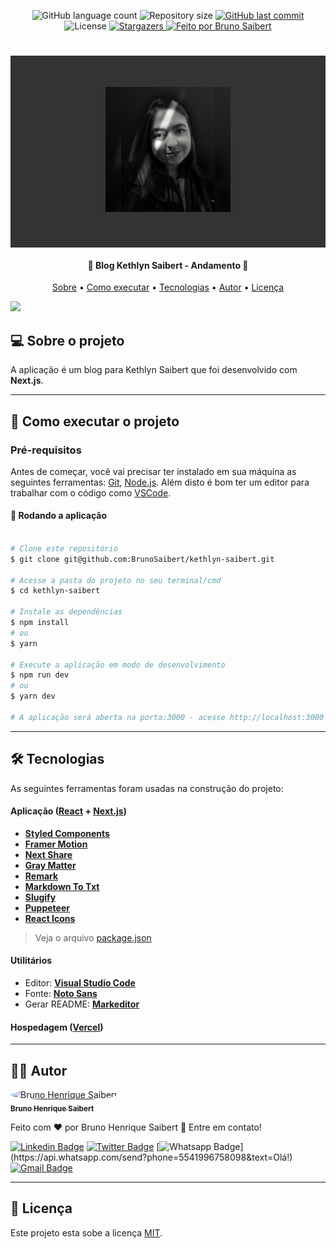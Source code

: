 <p align="center">
  <img alt="GitHub language count" src="https://img.shields.io/github/languages/count/BrunoSaibert/kethlyn-saibert?color=%2304D361&style=for-the-badge">

  <img alt="Repository size" src="https://img.shields.io/github/repo-size/BrunoSaibert/kethlyn-saibert?style=for-the-badge">
  
  <a href="https://github.com/BrunoSaibert/kethlyn-saibert/commits/master">
    <img alt="GitHub last commit" src="https://img.shields.io/github/last-commit/BrunoSaibert/kethlyn-saibert?style=for-the-badge">
  </a>
    
   <img alt="License" src="https://img.shields.io/badge/license-MIT-brightgreen?style=for-the-badge">
   <a href="https://github.com/BrunoSaibert/kethlyn-saibert/stargazers">
    <img alt="Stargazers" src="https://img.shields.io/github/stars/BrunoSaibert/kethlyn-saibert?style=for-the-badge">
  </a>

  <a href="https://brunosaibert.com.br/">
    <img alt="Feito por Bruno Saibert" src="https://img.shields.io/badge/feito%20por-Bruno%20Saibert-%231b9?style=for-the-badge">
  </a>
</p>

<h1 align="center" style="padding: 50px; background: #333333;">
    <img alt="kethlyn-saibert" title="#kethlyn-saibert" src="https://raw.githubusercontent.com/BrunoSaibert/kethlyn-saibert/main/public/images/upload/avatar.jpg" width="200" />
</h1>

<h4 align="center"> 
    📰  Blog Kethlyn Saibert - Andamento 📰
</h4>

<p align="center">
 <a href="#-sobre">Sobre</a> •
 <a href="#-como-executar">Como executar</a> • 
 <a href="#-tecnologias">Tecnologias</a> • 
 <a href="#-autor">Autor</a> • 
 <a href="#-licenca">Licença</a>
</p>

![](https://raw.githubusercontent.com/BrunoSaibert/kethlyn-saibert/main/public/screenshot.png)

## [](https://github.com/BrunoSaibert/kethlyn-saibert#-sobre) 💻 Sobre o projeto

A aplicação é um blog para Kethlyn Saibert que foi desenvolvido com **Next.js**.

---

## [](https://github.com/BrunoSaibert/kethlyn-saibert#-como-executar) 🚀 Como executar o projeto

### Pré-requisitos

Antes de começar, você vai precisar ter instalado em sua máquina as seguintes ferramentas:
[Git](https://git-scm.com), [Node.js](https://nodejs.org/en/).
Além disto é bom ter um editor para trabalhar com o código como [VSCode](https://code.visualstudio.com/).

#### 🧭 Rodando a aplicação

```bash

# Clone este repositório
$ git clone git@github.com:BrunoSaibert/kethlyn-saibert.git

# Acesse a pasta do projeto no seu terminal/cmd
$ cd kethlyn-saibert

# Instale as dependências
$ npm install
# ou
$ yarn

# Execute a aplicação em modo de desenvolvimento
$ npm run dev
# ou
$ yarn dev

# A aplicação será aberta na porta:3000 - acesse http://localhost:3000

```

---

## [](https://github.com/BrunoSaibert/kethlyn-saibert#-tecnologias) 🛠 Tecnologias

As seguintes ferramentas foram usadas na construção do projeto:

#### **Aplicação** (**[React](https://reactjs.org/)** + **[Next.js](https://nextjs.org/)**)

- **[Styled Components](https://styled-components.com/)**
- **[Framer Motion](https://www.framer.com/motion/)**
- **[Next Share](https://react-icons.github.io/react-icons/)**
- **[Gray Matter](https://www.npmjs.com/package/gray-matter)**
- **[Remark](https://www.npmjs.com/package/remark)**
- **[Markdown To Txt](https://www.npmjs.com/package/markdown-to-txt)**
- **[Slugify](https://www.npmjs.com/package/slugify)**
- **[Puppeteer](https://www.npmjs.com/package/puppeteer)**
- **[React Icons](https://react-icons.github.io/react-icons/)**

> Veja o arquivo [package.json](https://github.com/BrunoSaibert/kethlyn-saibert/blob/master/web/package.json)

#### **Utilitários**

- Editor: **[Visual Studio Code](https://code.visualstudio.com/)**
- Fonte: **[Noto Sans](https://fonts.google.com/specimen/Noto+Sans?query=Noto+Sans)**
- Gerar README: **[Markeditor](https://markeditor.netlify.app/)**

#### **Hospedagem** (**[Vercel](https://vercel.com/)**)

---

## [](https://github.com/BrunoSaibert/kethlyn-saibert#-autor) 👨‍🚀 Autor

<a href="https://brunosaibert.com.br/">
 <img style="border-radius: 50%;" src="https://avatars2.githubusercontent.com/u/40339324?s=460&u=4f5a7b83aa4e018b4eccbeaa1f6a6b8b04e0e4b7&v=4" width="100px;" alt="Bruno Henrique Saibert"/>
 <br />
 <sub><b>Bruno Henrique Saibert</b></sub></a>
 <br />

Feito com ❤️ por Bruno Henrique Saibert 👋 Entre em contato!

[![Linkedin Badge](https://img.shields.io/badge/-LinkedIn-blue?style=for-the-badge&logo=Linkedin&logoColor=white&link=https://www.linkedin.com/in/brunohenriquesaibert/)](https://www.linkedin.com/in/brunohenriquesaibert/)
[![Twitter Badge](https://img.shields.io/badge/-Twitter-1ca0f1?style=for-the-badge&labelColor=1ca0f1&logo=twitter&logoColor=white&link=https://twitter.com/bh_saibert)](https://twitter.com/bh_saibert)
[![Whatsapp Badge](https://img.shields.io/badge/-Whatsapp-4CA143?style=for-the-badge&labelColor=4CA143&logo=whatsapp&logoColor=white&link=https://api.whatsapp.com/send?phone=5541996758098&text=Olá!)](https://api.whatsapp.com/send?phone=5541996758098&text=Olá!)
[![Gmail Badge](https://img.shields.io/badge/-Gmail-c14438?style=for-the-badge&logo=Gmail&logoColor=white&link=mailto:brunosaibert@gmail.com)](mailto:brunosaibert@gmail.com)

---

## [](https://github.com/BrunoSaibert/kethlyn-saibert#-licenca) 📝 Licença

Este projeto esta sobe a licença [MIT](./LICENSE).
